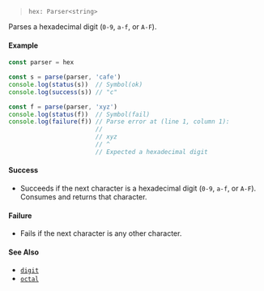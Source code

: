 <!--
 Copyright (c) 2020 Thomas J. Otterson
 
 This software is released under the MIT License.
 https://opensource.org/licenses/MIT
-->

> `hex: Parser<string>`

Parses a hexadecimal digit (`0-9`, `a-f`, or `A-F`).

#### Example

```javascript
const parser = hex

const s = parse(parser, 'cafe')
console.log(status(s))  // Symbol(ok)
console.log(success(s)) // "c"

const f = parse(parser, 'xyz')
console.log(status(f))  // Symbol(fail)
console.log(failure(f)) // Parse error at (line 1, column 1):
                        //
                        // xyz
                        // ^
                        // Expected a hexadecimal digit
```

#### Success

* Succeeds if the next character is a hexadecimal digit (`0-9`, `a-f`, or `A-F`). Consumes and returns that character.

#### Failure

* Fails if the next character is any other character.

#### See Also

* [`digit`](digit.md)
* [`octal`](octal.md)